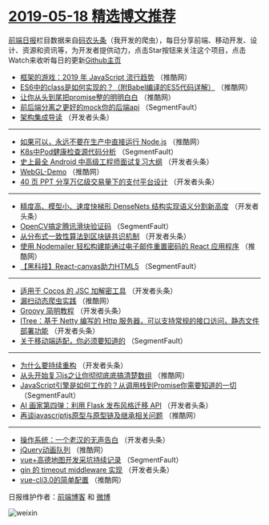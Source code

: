 # [2019-05-18 精选博文推荐](http://hao.caibaojian.com/date/2019/05/18)

[前端日报](http://caibaojian.com/c/news)栏目数据来自[码农头条](http://hao.caibaojian.com/)（我开发的爬虫），每日分享前端、移动开发、设计、资源和资讯等，为开发者提供动力，点击Star按钮来关注这个项目，点击Watch来收听每日的更新[Github主页](https://github.com/kujian/frontendDaily)
* [框架的游戏：2019 年 JavaScript 流行趋势](http://hao.caibaojian.com/111621.html) （推酷网）
* [ES6中的class是如何实现的？（附Babel编译的ES5代码详解）](http://hao.caibaojian.com/111631.html) （推酷网）
* [让你从头到尾把promise整的明明白白](http://hao.caibaojian.com/111624.html) （推酷网）
* [前后端分离之更好的mock你的后端api](http://hao.caibaojian.com/111546.html) （SegmentFault）
* [架构集成导读](http://hao.caibaojian.com/111578.html) （开发者头条）

***
* [如果可以，永远不要在生产中直接运行 Node.js](http://hao.caibaojian.com/111614.html) （推酷网）
* [K8s中Pod健康检查源代码分析](http://hao.caibaojian.com/111557.html) （SegmentFault）
* [史上最全 Android 中高级工程师面试复习大纲](http://hao.caibaojian.com/111589.html) （开发者头条）
* [WebGL-Demo](http://hao.caibaojian.com/111625.html) （推酷网）
* [40 页 PPT 分享万亿级交易量下的支付平台设计](http://hao.caibaojian.com/111568.html) （开发者头条）

***
* [精度高、模型小、速度快梯形 DenseNets 结构实现语义分割新高度](http://hao.caibaojian.com/111600.html) （开发者头条）
* [OpenCV搞定腾讯滑块验证码](http://hao.caibaojian.com/111547.html) （SegmentFault）
* [从分布式一致性算法到区块链共识机制](http://hao.caibaojian.com/111579.html) （开发者头条）
* [使用 Nodemailer 轻松构建能通过电子邮件重置密码的 React 应用程序](http://hao.caibaojian.com/111615.html) （推酷网）
* [【黑科技】React-canvas助力HTML5](http://hao.caibaojian.com/111558.html) （SegmentFault）

***
* [适用于 Cocos 的 JSC 加解密工具](http://hao.caibaojian.com/111590.html) （开发者头条）
* [漏扫动态爬虫实践](http://hao.caibaojian.com/111626.html) （推酷网）
* [Groovy 简明教程](http://hao.caibaojian.com/111569.html) （开发者头条）
* [ITree：基于 Netty 编写的 Http 服务器，可以支持常规的接口访问，静态文件部署功能](http://hao.caibaojian.com/111601.html) （开发者头条）
* [关于移动端适配，你必须要知道的](http://hao.caibaojian.com/111548.html) （SegmentFault）

***
* [为什么要持续重构](http://hao.caibaojian.com/111580.html) （开发者头条）
* [从头开始复习js之让你彻彻底底搞清楚数组](http://hao.caibaojian.com/111616.html) （推酷网）
* [JavaScript引擎是如何工作的？从调用栈到Promise你需要知道的一切](http://hao.caibaojian.com/111559.html) （SegmentFault）
* [AI 画家第四弹：利用 Flask 发布风格迁移 API](http://hao.caibaojian.com/111591.html) （开发者头条）
* [再谈javascriptjs原型与原型链及继承相关问题](http://hao.caibaojian.com/111627.html) （推酷网）

***
* [操作系统：一个老汉的无声告白](http://hao.caibaojian.com/111570.html) （开发者头条）
* [jQuery动画队列](http://hao.caibaojian.com/111606.html) （推酷网）
* [vue+高德地图开发采坑持续记录](http://hao.caibaojian.com/111549.html) （SegmentFault）
* [gin 的 timeout middleware 实现](http://hao.caibaojian.com/111581.html) （开发者头条）
* [vue-cli3.0的简单配置](http://hao.caibaojian.com/111617.html) （推酷网）

日报维护作者：[前端博客](http://caibaojian.com/) 和 [微博](http://caibaojian.com/go/weibo)

![weixin](https://user-images.githubusercontent.com/3055447/38468989-651132ac-3b80-11e8-8e6b-15122322a9d7.png)